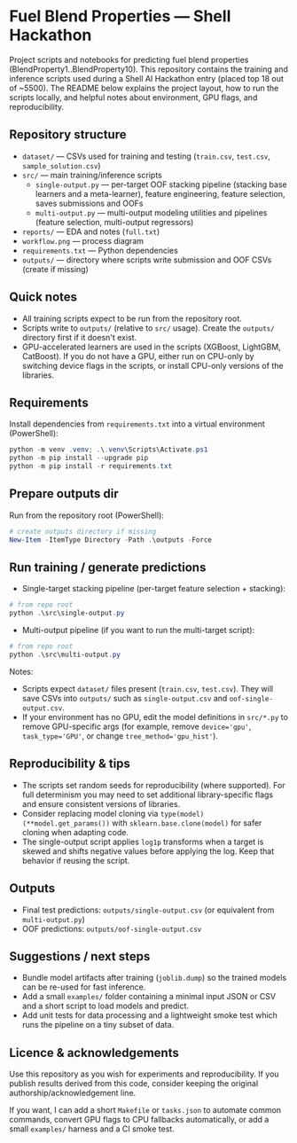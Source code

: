 # Fuel Blend Properties — Shell Hackathon

Project scripts and notebooks for predicting fuel blend properties (BlendProperty1..BlendProperty10). This repository contains the training and inference scripts used during a Shell AI Hackathon entry (placed top 18 out of ~5500). The README below explains the project layout, how to run the scripts locally, and helpful notes about environment, GPU flags, and reproducibility.

## Repository structure

- `dataset/` — CSVs used for training and testing (`train.csv`, `test.csv`, `sample_solution.csv`)
- `src/` — main training/inference scripts
  - `single-output.py` — per-target OOF stacking pipeline (stacking base learners and a meta-learner), feature engineering, feature selection, saves submissions and OOFs
  - `multi-output.py` — multi-output modeling utilities and pipelines (feature selection, multi-output regressors)
- `reports/` — EDA and notes (`full.txt`)
- `workflow.png` — process diagram
- `requirements.txt` — Python dependencies
- `outputs/` — directory where scripts write submission and OOF CSVs (create if missing)

## Quick notes
- All training scripts expect to be run from the repository root.
- Scripts write to `outputs/` (relative to `src/` usage). Create the `outputs/` directory first if it doesn't exist.
- GPU-accelerated learners are used in the scripts (XGBoost, LightGBM, CatBoost). If you do not have a GPU, either run on CPU-only by switching device flags in the scripts, or install CPU-only versions of the libraries.

## Requirements

Install dependencies from `requirements.txt` into a virtual environment (PowerShell):

```powershell
python -m venv .venv; .\.venv\Scripts\Activate.ps1
python -m pip install --upgrade pip
python -m pip install -r requirements.txt
```

## Prepare outputs dir

Run from the repository root (PowerShell):

```powershell
# create outputs directory if missing
New-Item -ItemType Directory -Path .\outputs -Force
```

## Run training / generate predictions

- Single-target stacking pipeline (per-target feature selection + stacking):

```powershell
# from repo root
python .\src\single-output.py
```

- Multi-output pipeline (if you want to run the multi-target script):

```powershell
# from repo root
python .\src\multi-output.py
```

Notes:
- Scripts expect `dataset/` files present (`train.csv`, `test.csv`). They will save CSVs into `outputs/` such as `single-output.csv` and `oof-single-output.csv`.
- If your environment has no GPU, edit the model definitions in `src/*.py` to remove GPU-specific args (for example, remove `device='gpu'`, `task_type='GPU'`, or change `tree_method='gpu_hist'`).

## Reproducibility & tips
- The scripts set random seeds for reproducibility (where supported). For full determinism you may need to set additional library-specific flags and ensure consistent versions of libraries.
- Consider replacing model cloning via `type(model)(**model.get_params())` with `sklearn.base.clone(model)` for safer cloning when adapting code.
- The single-output script applies `log1p` transforms when a target is skewed and shifts negative values before applying the log. Keep that behavior if reusing the script.

## Outputs
- Final test predictions: `outputs/single-output.csv` (or equivalent from `multi-output.py`)
- OOF predictions: `outputs/oof-single-output.csv`

## Suggestions / next steps
- Bundle model artifacts after training (`joblib.dump`) so the trained models can be re-used for fast inference.
- Add a small `examples/` folder containing a minimal input JSON or CSV and a short script to load models and predict.
- Add unit tests for data processing and a lightweight smoke test which runs the pipeline on a tiny subset of data.

## Licence & acknowledgements
Use this repository as you wish for experiments and reproducibility. If you publish results derived from this code, consider keeping the original authorship/acknowledgement line.

If you want, I can add a short `Makefile` or `tasks.json` to automate common commands, convert GPU flags to CPU fallbacks automatically, or add a small `examples/` harness and a CI smoke test.
